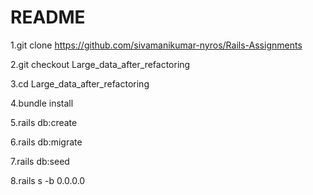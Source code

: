 # README
1.git clone https://github.com/sivamanikumar-nyros/Rails-Assignments

2.git checkout Large_data_after_refactoring

3.cd Large_data_after_refactoring

4.bundle install

5.rails db:create

6.rails db:migrate

7.rails db:seed

8.rails s -b 0.0.0.0





